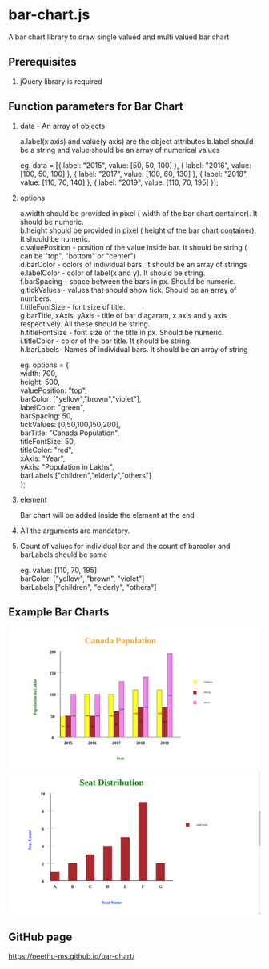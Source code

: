 # bar-chart.js

A bar chart library to draw single valued and multi valued bar chart

## Prerequisites

1. jQuery library is required

## Function parameters for Bar Chart

1. data - An array of objects

   a.label(x axis) and value(y axis) are the object attributes
   b.label should be a string and value should be an array of numerical values

      eg.
            data = [{
                label: "2015",
                value: [50, 50, 100]
            }, {
                label: "2016",
                value: [100, 50, 100]
            }, {
                label: "2017",
                value: [100, 60, 130]
            }, {
                label: "2018",
                value: [110, 70, 140]
            }, {
                label: "2019",
                value: [110, 70, 195]
            }];

2. options

   a.width should be provided in pixel ( width of the bar chart container). It should be numeric.  
   b.height should be provided in pixel ( height of the bar chart container). It should be numeric.  
   c.valuePosition - position of the value inside bar. It should be string ( can be "top", "bottom" or "center")  
   d.barColor - colors of individual bars. It should be an array of strings  
   e.labelColor - color of  label(x and y). It should be string.  
   f.barSpacing - space between the bars in px. Should be numeric.  
   g.tickValues - values that should show tick. Should be an array of numbers.  
   f.titleFontSize - font size of title.  
   g.barTitle, xAxis, yAxis - title of bar diagaram, x axis and y axis respectively. All these should be string.  
   h.titleFontSize - font size of the title in px. Should be numeric.  
   i.titleColor - color of the bar title. It should be string.  
   h.barLabels- Names of individual bars. It should be an array of string  

      eg. options = {  
        width: 700,  
        height: 500,  
        valuePosition: "top",  
        barColor: ["yellow","brown","violet"],  
        labelColor: "green",  
        barSpacing: 50,  
        tickValues: [0,50,100,150,200],  
        barTitle: "Canada Population",  
        titleFontSize: 50,  
        titleColor: "red",  
        xAxis: "Year",  
        yAxis: "Population in Lakhs",  
        barLabels:["children","elderly","others"]  
      };  

3. element

   Bar chart will be added inside the element at the end

4. All the arguments are mandatory.
5. Count of values for individual bar and the count of barcolor and barLabels should be same

     eg.
        value: [110, 70, 195]  
        barColor: ["yellow", "brown", "violet"]  
        barLabels:["children", "elderly", "others"]  

## Example Bar Charts

![barchart1](images/barchart1.png)  
![barchart2](images/barchart2.png)  

## GitHub page

   <https://neethu-ms.github.io/bar-chart/>  
